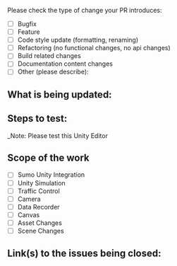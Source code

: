 <!--
Thank you for sending the PR!
PLEASE FILL OUT THE FOLLOWING TEMPLATE to help your the reviewer test exactly the scope of the PR will entail.
-->

Please check the type of change your PR introduces:

- [ ] Bugfix
- [ ] Feature
- [ ] Code style update (formatting, renaming)
- [ ] Refactoring (no functional changes, no api changes)
- [ ] Build related changes
- [ ] Documentation content changes
- [ ] Other (please describe):

## What is being updated: 

<!--
    Example:
    - Created '...'
    - Deleted '...'
    - Updated '...'
-->

## Steps to test:

<!--
    Example:
    - Go to '...'
    - Click on '....'
    - Scroll down to '....'
    - See error
-->

\_Note: Please test this Unity Editor

## Scope of the work

- [ ] Sumo Unity Integration
- [ ] Unity Simulation
- [ ] Traffic Control
- [ ] Camera
- [ ] Data Recorder
- [ ] Canvas
- [ ] Asset Changes
- [ ] Scene Changes

## Link(s) to the issues being closed:

<!--
    Example:
    - Closes JIRA Issue: '...'
    - Wireframe: https://wireframe.com/some-wireframe '...'
-->
